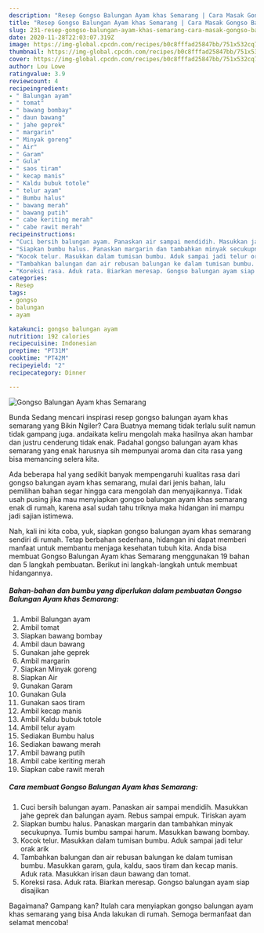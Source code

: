 ```yaml
---
description: "Resep Gongso Balungan Ayam khas Semarang | Cara Masak Gongso Balungan Ayam khas Semarang Yang Enak Dan Mudah"
title: "Resep Gongso Balungan Ayam khas Semarang | Cara Masak Gongso Balungan Ayam khas Semarang Yang Enak Dan Mudah"
slug: 231-resep-gongso-balungan-ayam-khas-semarang-cara-masak-gongso-balungan-ayam-khas-semarang-yang-enak-dan-mudah
date: 2020-11-28T22:03:07.319Z
image: https://img-global.cpcdn.com/recipes/b0c8fffad25847bb/751x532cq70/gongso-balungan-ayam-khas-semarang-foto-resep-utama.jpg
thumbnail: https://img-global.cpcdn.com/recipes/b0c8fffad25847bb/751x532cq70/gongso-balungan-ayam-khas-semarang-foto-resep-utama.jpg
cover: https://img-global.cpcdn.com/recipes/b0c8fffad25847bb/751x532cq70/gongso-balungan-ayam-khas-semarang-foto-resep-utama.jpg
author: Lou Lowe
ratingvalue: 3.9
reviewcount: 4
recipeingredient:
- " Balungan ayam"
- " tomat"
- " bawang bombay"
- " daun bawang"
- " jahe geprek"
- " margarin"
- " Minyak goreng"
- " Air"
- " Garam"
- " Gula"
- " saos tiram"
- " kecap manis"
- " Kaldu bubuk totole"
- " telur ayam"
- " Bumbu halus"
- " bawang merah"
- " bawang putih"
- " cabe keriting merah"
- " cabe rawit merah"
recipeinstructions:
- "Cuci bersih balungan ayam. Panaskan air sampai mendidih. Masukkan jahe geprek dan balungan ayam. Rebus sampai empuk. Tiriskan ayam"
- "Siapkan bumbu halus. Panaskan margarin dan tambahkan minyak secukupnya. Tumis bumbu sampai harum. Masukkan bawang bombay."
- "Kocok telur. Masukkan dalam tumisan bumbu. Aduk sampai jadi telur orak arik"
- "Tambahkan balungan dan air rebusan balungan ke dalam tumisan bumbu. Masukkan garam, gula, kaldu, saos tiram dan kecap manis. Aduk rata. Masukkan irisan daun bawang dan tomat."
- "Koreksi rasa. Aduk rata. Biarkan meresap. Gongso balungan ayam siap disajikan"
categories:
- Resep
tags:
- gongso
- balungan
- ayam

katakunci: gongso balungan ayam 
nutrition: 192 calories
recipecuisine: Indonesian
preptime: "PT31M"
cooktime: "PT42M"
recipeyield: "2"
recipecategory: Dinner

---
```



![Gongso Balungan Ayam khas Semarang](https://img-global.cpcdn.com/recipes/b0c8fffad25847bb/751x532cq70/gongso-balungan-ayam-khas-semarang-foto-resep-utama.jpg)

Bunda Sedang mencari inspirasi resep gongso balungan ayam khas semarang yang Bikin Ngiler? Cara Buatnya memang tidak terlalu sulit namun tidak gampang juga. andaikata keliru mengolah maka hasilnya akan hambar dan justru cenderung tidak enak. Padahal gongso balungan ayam khas semarang yang enak harusnya sih mempunyai aroma dan cita rasa yang bisa memancing selera kita.



Ada beberapa hal yang sedikit banyak mempengaruhi kualitas rasa dari gongso balungan ayam khas semarang, mulai dari jenis bahan, lalu pemilihan bahan segar hingga cara mengolah dan menyajikannya. Tidak usah pusing jika mau menyiapkan gongso balungan ayam khas semarang enak di rumah, karena asal sudah tahu triknya maka hidangan ini mampu jadi sajian istimewa.


Nah, kali ini kita coba, yuk, siapkan gongso balungan ayam khas semarang sendiri di rumah. Tetap berbahan sederhana, hidangan ini dapat memberi manfaat untuk membantu menjaga kesehatan tubuh kita. Anda bisa membuat Gongso Balungan Ayam khas Semarang menggunakan 19 bahan dan 5 langkah pembuatan. Berikut ini langkah-langkah untuk membuat hidangannya.

<!--inarticleads1-->

##### Bahan-bahan dan bumbu yang diperlukan dalam pembuatan Gongso Balungan Ayam khas Semarang:

1. Ambil  Balungan ayam
1. Ambil  tomat
1. Siapkan  bawang bombay
1. Ambil  daun bawang
1. Gunakan  jahe geprek
1. Ambil  margarin
1. Siapkan  Minyak goreng
1. Siapkan  Air
1. Gunakan  Garam
1. Gunakan  Gula
1. Gunakan  saos tiram
1. Ambil  kecap manis
1. Ambil  Kaldu bubuk totole
1. Ambil  telur ayam
1. Sediakan  Bumbu halus
1. Sediakan  bawang merah
1. Ambil  bawang putih
1. Ambil  cabe keriting merah
1. Siapkan  cabe rawit merah




<!--inarticleads2-->

##### Cara membuat Gongso Balungan Ayam khas Semarang:

1. Cuci bersih balungan ayam. Panaskan air sampai mendidih. Masukkan jahe geprek dan balungan ayam. Rebus sampai empuk. Tiriskan ayam
1. Siapkan bumbu halus. Panaskan margarin dan tambahkan minyak secukupnya. Tumis bumbu sampai harum. Masukkan bawang bombay.
1. Kocok telur. Masukkan dalam tumisan bumbu. Aduk sampai jadi telur orak arik
1. Tambahkan balungan dan air rebusan balungan ke dalam tumisan bumbu. Masukkan garam, gula, kaldu, saos tiram dan kecap manis. Aduk rata. Masukkan irisan daun bawang dan tomat.
1. Koreksi rasa. Aduk rata. Biarkan meresap. Gongso balungan ayam siap disajikan




Bagaimana? Gampang kan? Itulah cara menyiapkan gongso balungan ayam khas semarang yang bisa Anda lakukan di rumah. Semoga bermanfaat dan selamat mencoba!

